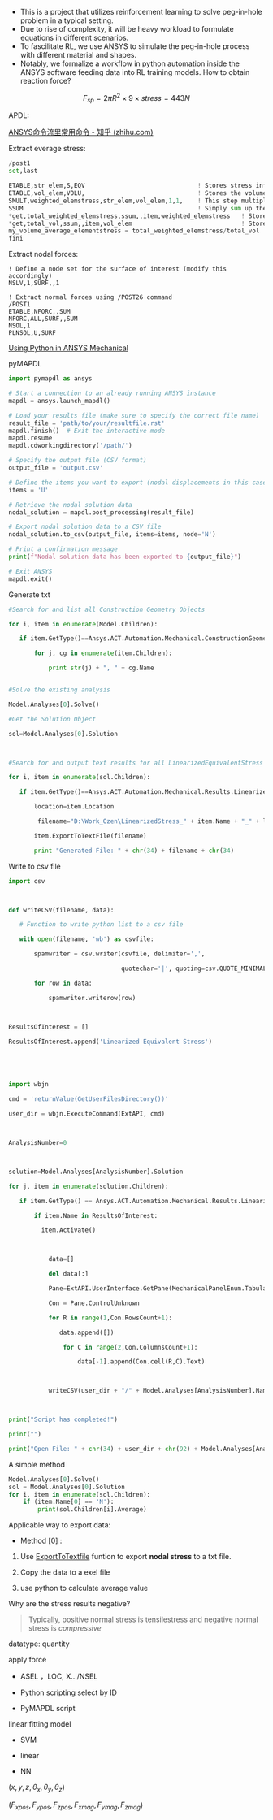 - This is a project that utilizes reinforcement learning to solve peg-in-hole problem in a typical setting.
- Due to rise of complexity, it will be heavy workload to formulate equations in different scenarios.
- To fascilitate RL, we use ANSYS to simulate the peg-in-hole process with different material and shapes.
- Notably, we formalize a workflow in python automation inside the ANSYS software feeding data into RL training models.
How to obtain reaction force?

$$
F_{sp}=2\pi R^2\times9\times stress=443N
$$

APDL: 

[ANSYS命令流里常用命令 - 知乎 (zhihu.com)](https://zhuanlan.zhihu.com/p/431207876)

Extract everage stress: 

```python
/post1
set,last

ETABLE,str_elem,S,EQV                               ! Stores stress information for elements
ETABLE,vol_elem,VOLU,                               ! Stores the volume of each element
SMULT,weighted_elemstress,str_elem,vol_elem,1,1,    ! This step multiplies each element stress by corresponding volume
SSUM                                                ! Simply sum up the ETABLE entities
*get,total_weighted_elemstress,ssum,,item,weighted_elemstress   ! Stores sum of weighted element stress
*get,total_vol,ssum,,item,vol_elem                              ! Stores sum of total volume
my_volume_average_elementstress = total_weighted_elemstress/total_vol   ! Calculates volume weighted average of element stress
fini
```

Extract nodal forces:

```APDL
! Define a node set for the surface of interest (modify this accordingly)
NSLV,1,SURF,,1

! Extract normal forces using /POST26 command
/POST1
ETABLE,NFORC,,SUM
NFORC,ALL,SURF,,SUM
NSOL,1
PLNSOL,U,SURF
```

[Using Python in ANSYS Mechanical](https://blog.ozeninc.com/resources/using-python-in-ansys-mechanical-to-search-the-tree-generate-scripts)

pyMAPDL

```python
import pymapdl as ansys

# Start a connection to an already running ANSYS instance
mapdl = ansys.launch_mapdl()

# Load your results file (make sure to specify the correct file name)
result_file = 'path/to/your/resultfile.rst'
mapdl.finish()  # Exit the interactive mode
mapdl.resume
mapdl.cdworkingdirectory('/path/')

# Specify the output file (CSV format)
output_file = 'output.csv'

# Define the items you want to export (nodal displacements in this case)
items = 'U'

# Retrieve the nodal solution data
nodal_solution = mapdl.post_processing(result_file)

# Export nodal solution data to a CSV file
nodal_solution.to_csv(output_file, items=items, node='N')

# Print a confirmation message
print(f"Nodal solution data has been exported to {output_file}")

# Exit ANSYS
mapdl.exit()
```

Generate txt

```python
#Search for and list all Construction Geometry Objects

for i, item in enumerate(Model.Children):

   if item.GetType()==Ansys.ACT.Automation.Mechanical.ConstructionGeometry:

       for j, cg in enumerate(item.Children):

           print str(j) + ", " + cg.Name


#Solve the existing analysis

Model.Analyses[0].Solve()

#Get the Solution Object

sol=Model.Analyses[0].Solution



#Search for and output text results for all LinearizedEquivalentStress Objects

for i, item in enumerate(sol.Children):

   if item.GetType()==Ansys.ACT.Automation.Mechanical.Results.LinearizedStressResults.LinearizedEquivalentStress:

       location=item.Location

        filename="D:\Work_Ozen\LinearizedStress_" + item.Name + "_" + location.Name + ".txt"

       item.ExportToTextFile(filename)

       print "Generated File: " + chr(34) + filename + chr(34)
```

Write to csv file

```python
import csv



def writeCSV(filename, data):

   # Function to write python list to a csv file

   with open(filename, 'wb') as csvfile:

       spamwriter = csv.writer(csvfile, delimiter=',',

                               quotechar='|', quoting=csv.QUOTE_MINIMAL)

       for row in data:

           spamwriter.writerow(row)



ResultsOfInterest = []

ResultsOfInterest.append('Linearized Equivalent Stress')





import wbjn

cmd = 'returnValue(GetUserFilesDirectory())'

user_dir = wbjn.ExecuteCommand(ExtAPI, cmd)



AnalysisNumber=0



solution=Model.Analyses[AnalysisNumber].Solution

for j, item in enumerate(solution.Children):

   if item.GetType() == Ansys.ACT.Automation.Mechanical.Results.LinearizedStressResults.LinearizedEquivalentStress:

       if item.Name in ResultsOfInterest:

         item.Activate()



           data=[]

           del data[:]

           Pane=ExtAPI.UserInterface.GetPane(MechanicalPanelEnum.TabularData)

           Con = Pane.ControlUnknown

           for R in range(1,Con.RowsCount+1):

              data.append([])

               for C in range(2,Con.ColumnsCount+1):

                   data[-1].append(Con.cell(R,C).Text)



           writeCSV(user_dir + "/" + Model.Analyses[AnalysisNumber].Name + " - " + item.Name + ".csv", data)



print("Script has completed!")

print("")

print("Open File: " + chr(34) + user_dir + chr(92) + Model.Analyses[AnalysisNumber].Name + " - " + item.Name + ".csv" + chr(34))
```

A simple method

```python
Model.Analyses[0].Solve()
sol = Model.Analyses[0].Solution
for i, item in enumerate(sol.Children):
    if (item.Name[0] == 'N'): 
        print(sol.Children[i].Average)
```

Applicable way to export data:

- Method [0] : 
1. Use <u>ExportToTextfile</u> funtion to export **nodal stress** to a txt file.

2. Copy the data to a exel file

3. use python to calculate average value

Why are the stress results negative? 

> Typically, positive normal stress is tensilestress and negative normal stress is *compressive*

datatype: quantity

apply force

- ASEL ，LOC, X.../NSEL

- Python scripting select by ID

- PyMAPDL script

linear fitting model

- SVM

- linear

- NN

$(x,y,z,\theta_x,\theta_y,\theta_z)$

$(F_{xpos},F_{ypos},F_{zpos},F_{xmag},F_{ymag},F_{zmag})$
